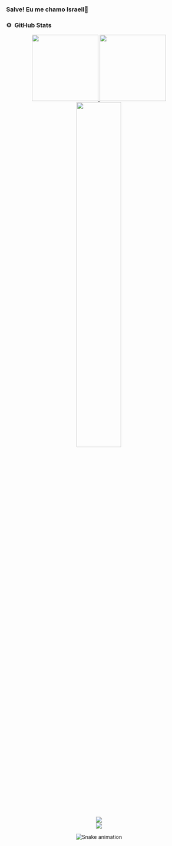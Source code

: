 ### Salve! Eu me chamo Israell👋
### ⚙️ &nbsp;GitHub Stats
<div align="center">
  <a href="https://github.com/SrHell">
    <img height="180em" src="https://github-readme-stats.vercel.app/api?username=SrHell&show_icons=true&theme=dark&include_all_commits=true&count_private=true"/>
    <img height="180em" src="https://github-readme-stats.vercel.app/api/top-langs/?username=SrHell&layout=compact&langs_count=16&theme=dark"/>
    <img width="49%" src="https://github-readme-streak-stats.herokuapp.com?user=SrHell&theme=dark&date_format=M%20j%5B%2C%20Y%5D" />
</div>
  
  ##
  

<div align="center">
  <img src="https://lanyard.cnrad.dev/api/216762282569498624" />
</div>
  
<div align="center">
   <a href="[https://github.com/SrHell](https://discord.gg/XGsnWHqwtH)" target="_blank"><img src="https://img.shields.io/badge/Discord-7289DA?style=for-the-badge&logo=discord&logoColor=white" target="_blank"></a>
  
 ![Snake animation](https://github.com/SrHell/SrHell/blob/output/github-contribution-grid-snake.svg)
  
</div> 

